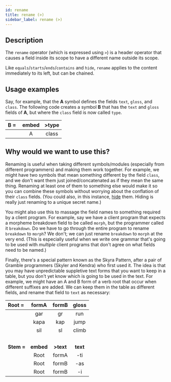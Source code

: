 ```yaml
---
id: rename
title: rename (>)
sidebar_label: rename (>)
---
```


## Description

The `rename` operator (which is expressed using `>`) is a header operator that causes a field inside its scope to have a different name outside its scope.

Like `equals`/`starts`/`ends`/`contains` and `hide`, `rename` applies to the content immediately to its left, but can be chained.

## Usage examples

Say, for example, that the **A** symbol defines the fields `text`, `gloss`, and `class`.  The following code creates a symbol **B** that has the `text` and `gloss` fields of **A**, but where the `class` field is now called `type`.

| **B =&nbsp;** | **embed** | **>type** |
|:--:|:--:|:--:|
|    | A  | class |

## Why would we want to use this?

Renaming is useful when taking different symbols/modules (especially from different programmers) and making them work together.  For example, we might have two symbols that mean something different by the field `class`, and we don't want them just joined/concatenated as if they mean the same thing.  Renaming at least one of them to something else would make it so you can combine these symbols without worrying about the conflation of their `class` fields.  (You could also, in this instance, [hide](hide) them.  Hiding is really just renaming to a unique secret name.)

You might also use this to massage the field names to something required by a client program.  For example, say we have a client program that expects a morpheme breakdown field to be called `morph`, but the programmer called it `breakdown`.  Do we have to go through the entire program to rename `breakdown` to `morph`?  We don't; we can just rename `breakdown` to `morph` at the very end.  (This is especially useful when we write one grammar that's going to be used with *multiple* client programs that don't agree on what fields need to be named.)

Finally, there's a special pattern known as the Skyra Pattern, after a pair of Gramble programmers (Skyler and Kendra) who first used it.  The idea is that you may have unpredictable suppletive text forms that you want to keep in a table, but you don't yet know which is going to be used in the text.  For example, we might have an A and B form of a verb root that occur when different suffixes are added.  We can keep them in the table as different fields, and rename that field to `text` as necessary:

| **Root =&nbsp;** | **formA** | **formB** | **gloss** |
|:--:|:----:|:---:|:---:|
|    | gar  | gr  | run |
|    | kapa | kap | jump |
|    | sil  | sl  | climb |
| &nbsp; |
| **Stem =** | **embed** | **>text** | **text** |
|    | Root | formA | -ti |
|    | Root | formB | -as |
|    | Root | formB | -i |
